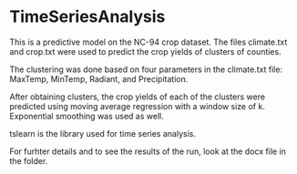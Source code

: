 # TimeSeriesAnalysis
This is a predictive model on the NC-94 crop dataset. The files climate.txt and crop.txt were used to predict the crop yields of clusters of counties.

The clustering was done based on four parameters in the climate.txt file: MaxTemp, MinTemp, Radiant, and Precipitation.

After obtaining clusters, the crop yields of each of the clusters were predicted using moving average regression with a window size of k. Exponential smoothing was used as well.

tslearn is the library used for time series analysis.

For furhter details and to see the results of the run, look at the docx file in the folder.
